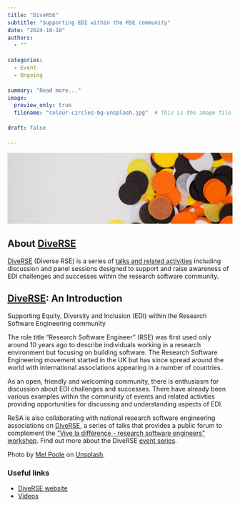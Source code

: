 ```yaml
---
title: "DiveRSE"
subtitle: "Supporting EDI within the RSE community"
date: "2024-10-10"
authors:
  - ""

categories: 
  - Event
  - Ongoing

summary: "Read more..."
image:
  preview_only: true
  filename: "colour-circles-bg-unsplash.jpg"  # This is the image file placed in static/media/

draft: false  

---
```


![colour circles](colour-circles-bg-unsplash.jpg)

## About [DiveRSE](https://diverse-rse.github.io/)

[DiveRSE](https://diverse-rse.github.io/) (Diverse RSE) is a series of [talks and related activities](https://diverse-rse.github.io/) including discussion and panel sessions designed to support and raise awareness of EDI challenges and successes within the research software community.

## [DiveRSE](https://diverse-rse.github.io/): An Introduction
Supporting Equity, Diversity and Inclusion (EDI) within the Research Software Engineering community

The role title “Research Software Engineer” (RSE) was first used only around 10 years ago to describe individuals working in a research environment but focusing on building software. The Research Software Engineering movement started in the UK but has since spread around the world with international associations appearing in a number of countries.

As an open, friendly and welcoming community, there is enthusiasm for discussion about EDI challenges and successes. There have already been various examples within the community of events and related activties providing opportunities for discussing and understanding aspects of EDI.

ReSA is also collaborating with national research software engineering associations on [DiveRSE](https://diverse-rse.github.io/), a series of talks that provides a public forum to complement the [“Vive la différence - research software engineers” workshop](https://www.researchsoft.org/events/2022-04/). Find out more about the DiveRSE [event series](https://diverse-rse.github.io/about).

Photo by <a href="https://unsplash.com/@melpoole?utm_source=unsplash&utm_medium=referral&utm_content=creditCopyText">Mel Poole</a> on <a href="https://unsplash.com/photos/ToI01Apo4Pk">Unsplash</a>.

### Useful links
  * [DiveRSE website](https://diverse-rse.github.io/)
  * [Videos](https://www.youtube.com/channel/UCL7rYOIAP1Rx_VajLPDF-hA)
 